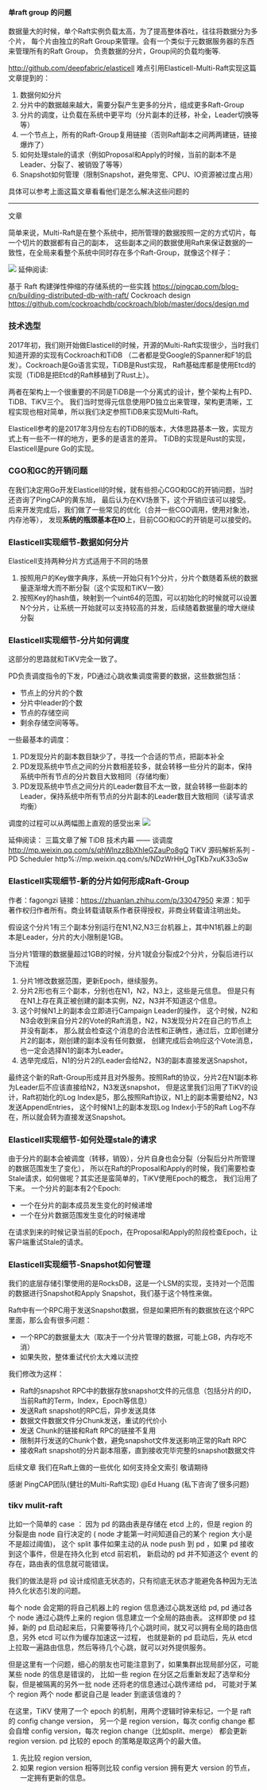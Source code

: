 #### 单raft group 的问题
数据量大的时候，单个Raft实例负载太高，为了提高整体吞吐，往往将数据分为多个片，
每个片由独立的Raft Group来管理。会有一个类似于元数据服务器的东西来管理所有的Raft Group，
负责数据的分片，Group间的负载均衡等.

http://github.com/deepfabric/elasticell
难点引用Elasticell-Multi-Raft实现这篇文章提到的：
1. 数据何如分片
2. 分片中的数据越来越大，需要分裂产生更多的分片，组成更多Raft-Group
3. 分片的调度，让负载在系统中更平均（分片副本的迁移，补全，Leader切换等等）
4. 一个节点上，所有的Raft-Group复用链接（否则Raft副本之间两两建链，链接爆炸了）
5. 如何处理stale的请求（例如Proposal和Apply的时候，当前的副本不是Leader、分裂了、被销毁了等等）
6. Snapshot如何管理（限制Snapshot，避免带宽、CPU、IO资源被过度占用）

具体可以参考上面这篇文章看看他们是怎么解决这些问题的

-------------------
文章

简单来说，Multi-Raft是在整个系统中，把所管理的数据按照一定的方式切片，每一个切片的数据都有自己的副本，
这些副本之间的数据使用Raft来保证数据的一致性，在全局来看整个系统中同时存在多个Raft-Group，就像这个样子：

![](mulit_raft.jpg)
延伸阅读:

基于 Raft 构建弹性伸缩的存储系统的一些实践 https://pingcap.com/blog-cn/building-distributed-db-with-raft/
Cockroach design  https://github.com/cockroachdb/cockroach/blob/master/docs/design.md

### 技术选型
2017年初，我们刚开始做Elasticell的时候，开源的Multi-Raft实现很少，当时我们知道开源的实现有Cockroach和TiDB
（二者都是受Google的Spanner和F1的启发）。Cockroach是Go语言实现，TiDB是Rust实现，
Raft基础库都是使用Etcd的实现（TiDB是把Etcd的Raft移植到了Rust上）。

两者在架构上一个很重要的不同是TiDB是一个分离式的设计，整个架构上有PD、TiDB、TiKV三个。
我们当时觉得元信息使用PD独立出来管理，架构更清晰，工程实现也相对简单，所以我们决定参照TiDB来实现Multi-Raft。

Elasticell参考的是2017年3月份左右的TiDB的版本，大体思路基本一致，实现方式上有一些不一样的地方，更多的是语言的差异。
TiDB的实现是Rust的实现，Elasticell是pure Go的实现。

### CGO和GC的开销问题
在我们决定用Go开发Elasticell的时候，就有些担心CGO和GC的开销问题，当时还咨询了PingCAP的黄东旭，
最后认为在KV场景下，这个开销应该可以接受。
后来开发完成后，我们做了一些常见的优化（合并一些CGO调用，使用对象池，内存池等），
发现**系统的瓶颈基本在IO**上，目前CGO和GC的开销是可以接受的。

### Elasticell实现细节-数据如何分片
Elasticell支持两种分片方式适用于不同的场景
1. 按照用户的Key做字典序，系统一开始只有1个分片，分片个数随着系统的数据量逐渐增大而不断分裂（这个实现和TiKV一致）
2. 按照Key的hash值，映射到一个uint64的范围，可以初始化的时候就可以设置N个分片，让系统一开始就可以支持较高的并发，后续随着数据量的增大继续分裂

### Elasticell实现细节-分片如何调度
这部分的思路就和TiKV完全一致了。

PD负责调度指令的下发，PD通过心跳收集调度需要的数据，这些数据包括：
- 节点上的分片的个数
- 分片中leader的个数
- 节点的存储空间
- 剩余存储空间等等。

一些最基本的调度：
1. PD发现分片的副本数目缺少了，寻找一个合适的节点，把副本补全
2. PD发现系统中节点之间的分片数相差较多，就会转移一些分片的副本，保持系统中所有节点的分片数目大致相同（存储均衡）
3. PD发现系统中节点之间分片的Leader数目不太一致，就会转移一些副本的Leader，保持系统中所有节点的分片副本的Leader数目大致相同（读写请求均衡）

调度的过程可以从两幅图上直观的感受出来
![](raft_split.jpg)

延伸阅读：
三篇文章了解 TiDB 技术内幕 —— 谈调度 http://mp.weixin.qq.com/s/qhWlnzz8bXhIeGZauPo8gQ
TiKV 源码解析系列 - PD Scheduler  http%://mp.weixin.qq.com/s/NDzWrHH_0gTKb7xuK33oSw

### Elasticell实现细节-新的分片如何形成Raft-Group
作者：fagongzi
链接：https://zhuanlan.zhihu.com/p/33047950
来源：知乎
著作权归作者所有。商业转载请联系作者获得授权，非商业转载请注明出处。

假设这个分片1有三个副本分别运行在N1,N2,N3三台机器上，其中N1机器上的副本是Leader，分片的大小限制是1GB。

当分片1管理的数据量超过1GB的时候，分片1就会分裂成2个分片，分裂后进行以下流程
1. 分片1修改数据范围，更新Epoch，继续服务。
2. 分片2形也有三个副本，分别也在N1，N2，N3上，这些是元信息。
   但是只有在N1上存在真正被创建的副本实例，N2，N3并不知道这个信息。
3. 这个时候N1上的副本会立即进行Campaign Leader的操作，
    这个时候，N2和N3会收到来自分片2的Vote的Raft消息，N2，N3发现分片2在自己的节点上并没有副本，
    那么就会检查这个消息的合法性和正确性，通过后，立即创建分片2的副本，刚创建的副本没有任何数据，
    创建完成后会响应这个Vote消息，也一定会选择N1的副本为Leader。
4. 选举完成后，N1的分片2的Leader会给N2，N3的副本直接发送Snapshot，

最终这个新的Raft-Group形成并且对外服务。按照Raft的协议，分片2在N1副本称为Leader后不应该直接给N2，N3发送snapshot，
但是这里我们沿用了TiKV的设计，Raft初始化的Log Index是5，那么按照Raft协议，N1上的副本需要给N2，N3发送AppendEntries，
这个时候N1上的副本发现Log Index小于5的Raft Log不存在，所以就会转为直接发送Snapshot。

### Elasticell实现细节-如何处理stale的请求
由于分片的副本会被调度（转移，销毁），分片自身也会分裂（分裂后分片所管理的数据范围发生了变化），
所以在Raft的Proposal和Apply的时候，我们需要检查Stale请求，如何做呢？其实还是蛮简单的，TiKV使用Epoch的概念，
我们沿用了下来。
一个分片的副本有2个Epoch:
- 一个在分片的副本成员发生变化的时候递增
- 一个在分片数据范围发生变化的时候递增

在请求到来的时候记录当前的Epoch，在Proposal和Apply的阶段检查Epoch，让客户端重试Stale的请求。

### Elasticell实现细节-Snapshot如何管理
我们的底层存储引擎使用的是RocksDB，这是一个LSM的实现，支持对一个范围的数据进行Snapshot和Apply Snapshot，我们基于这个特性来做。

Raft中有一个RPC用于发送Snapshot数据，但是如果把所有的数据放在这个RPC里面，那么会有很多问题：
- 一个RPC的数据量太大（取决于一个分片管理的数据，可能上GB，内存吃不消）
- 如果失败，整体重试代价太大难以流控

我们修改为这样：
- Raft的snapshot RPC中的数据存放snapshot文件的元信息（包括分片的ID，当前Raft的Term，Index，Epoch等信息）
- 发送Raft snapshot的RPC后，异步发送具体
- 数据文件数据文件分Chunk发送，重试的代价小
- 发送 Chunk的链接和Raft RPC的链接不复用
- 限制并行发送的Chunk个数，避免snapshot文件发送影响正常的Raft RPC
- 接收Raft snapshot的分片副本阻塞，直到接收完毕完整的snapshot数据文件

后续文章
我们在Raft上做的一些优化
如何支持全文索引
敬请期待

感谢
PingCAP团队(健壮的Multi-Raft实现)
@Ed Huang
 (私下咨询了很多问题)
 
 
### tikv mulit-raft 
比如一个简单的 case ：
因为 pd 的路由表是存储在 etcd 上的，但是 region 的分裂是由 node 自行决定的 
( node 才能第一时间知道自己的某个 region 大小是不是超过阈值)，
这个 split 事件如果主动的从 node push 到 pd ，如果 pd 接收到这个事件，但是在持久化到 etcd 前宕机，
新启动的 pd 并不知道这个 event 的存在，路由表的信息就可能错误。

我们的做法是将 pd 设计成彻底无状态的，只有彻底无状态才能避免各种因为无法持久化状态引发的问题。

每个 node 会定期的将自己机器上的 region 信息通过心跳发送给 pd, pd 通过各个 node 通过心跳传上来的 region 信息建立一个全局的路由表。
这样即使 pd 挂掉，新的 pd 启动起来后，只需要等待几个心跳时间，就又可以拥有全局的路由信息，另外 etcd 可以作为缓存加速这一过程，
也就是新的 pd 启动后，先从 etcd 上拉取一遍路由信息，然后等待几个心跳，就可以对外提供服务。

但是这里有一个问题，细心的朋友也可能注意到了，如果集群出现局部分区，可能某些 node 的信息是错误的，
比如一些 region 在分区之后重新发起了选举和分裂，但是被隔离的另外一批 node 还将老的信息通过心跳传递给 pd，
可能对于某个 region 两个 node 都说自己是 leader 到底该信谁的？

在这里，TiKV 使用了一个 epoch 的机制，用两个逻辑时钟来标记，一个是 raft 的 config change version，
另一个是 region version，每次 config change 都会自增 config version，每次 region change（比如split、merge）
都会更新 region version. pd 比较的 epoch 的策略是取这两个的最大值。

1. 先比较 region version, 
2. 如果 region version 相等则比较 config version 拥有更大 version 的节点，一定拥有更新的信息。

